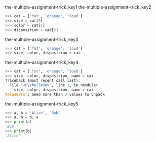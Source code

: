 the-multiple-assignment-trick_key1
the-multiple-assignment-trick_key2


```python
>>> cat = ['fat', 'orange', 'loud']
>>> size = cat[0]
>>> color = cat[1]
>>> disposition = cat[2]
```
the-multiple-assignment-trick_key3


```python
>>> cat = ['fat', 'orange', 'loud']
>>> size, color, disposition = cat
```
the-multiple-assignment-trick_key4


```python
>>> cat = ['fat', 'orange', 'loud']
>>> size, color, disposition, name = cat
Traceback (most recent call last):
  File "<pyshell#84>", line 1, in <module>
    size, color, disposition, name = cat
ValueError: need more than 3 values to unpack
```
the-multiple-assignment-trick_key5
```python
>>> a, b = 'Alice', 'Bob'
>>> a, b = b, a
>>> print(a)
'Bob'
>>> print(b)
'Alice'
```